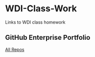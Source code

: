 # WDI-Class-Work
Links to WDI class homework

## GitHub Enterprise Portfolio
[All Repos](https://git.generalassemb.ly/EmilyHL?tab=repositories)

